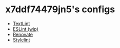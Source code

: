 # x7ddf74479jn5's configs

- [TextLint](packages/textlint)
- [ESLint (wip)](packages/eslint)
- [Renovate](packages/renovate)
- [Stylelint](packages/stylelint)
